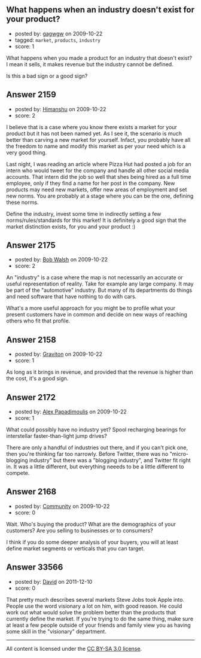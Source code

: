## What happens when an industry doesn't exist for your product?

- posted by: [gagwgw](https://stackexchange.com/users/-1/1001-gagwgw) on 2009-10-22
- tagged: `market`, `products`, `industry`
- score: 1

What happens when you made a product for an industry that doesn't exist? I mean it sells, it makes revenue but the industry cannot be defined. 

Is this a bad sign or a good sign?


## Answer 2159

- posted by: [Himanshu](https://stackexchange.com/users/-1/1064-himanshu) on 2009-10-22
- score: 2

I believe that is a case where you know there exists a market for your product but it has not been named yet. As I see it, the scenario is much better than carving a new market for yourself. Infact, you probably have all the freedom to name and modify this market as per your need which is a very good thing. 

Last night, I was reading an article where Pizza Hut had posted a job for an intern who would tweet for the company and handle all other social media accounts. That intern did the job so well that shes being hired as a full time employee, only if they find a name for her post in the company. New products may need new markets, offer new areas of employment and set new norms. You are probably at a stage where you can be the one, defining these norms.

Define the industry, invest some time in indirectly setting a few norms/rules/standards for this market! It is definitely a good sign that the market distinction exists, for you and your product :)


## Answer 2175

- posted by: [Bob Walsh](https://stackexchange.com/users/-1/346-bob-walsh) on 2009-10-22
- score: 2

An "industry" is a case where the map is not necessarily an accurate or useful representation of reality. Take for example any large company. It may be part of the "automotive" industry. But many of its departments do things and need software that have nothing to do with cars.

What's a more useful approach for you might be to profile what your present customers have in common and decide on new ways of reaching others who fit that profile.


## Answer 2158

- posted by: [Graviton](https://stackexchange.com/users/-1/85-graviton) on 2009-10-22
- score: 1

As long as it brings in revenue, and provided that the revenue is higher than the cost, it's a good sign.


## Answer 2172

- posted by: [Alex Papadimoulis](https://stackexchange.com/users/-1/123-alex-papadimoulis) on 2009-10-22
- score: 1

What could possibly have no industry yet? Spool recharging bearings for interstellar faster-than-light jump drives?

There are only a handful of industries out there, and if you can't pick one, then you're thinking far too narrowly. Before Twitter, there was no "micro-blogging industry" but there was a "blogging industry", and Twitter fit right in. It was a little different, but everything neeeds to be a little different to compete.


## Answer 2168

- posted by: [Community](https://stackexchange.com/users/-1/-1-community) on 2009-10-22
- score: 0

Wait. Who's buying the product? What are the demographics of your customers? Are you selling to businesses or to consumers?

I think if you do some deeper analysis of your buyers, you will at least define market segments or verticals that you can target.


## Answer 33566

- posted by: [David](https://stackexchange.com/users/-1/5460-david) on 2011-12-10
- score: 0

That pretty much describes several markets Steve Jobs took Apple into. People use the word visionary a lot on him, with good reason. He could work out what would solve the problem better than the products that currently define the market. If you're trying to do the same thing, make sure at least a few people outside of your friends and family view you as having some skill in the "visionary" department.



---

All content is licensed under the [CC BY-SA 3.0 license](https://creativecommons.org/licenses/by-sa/3.0/).
